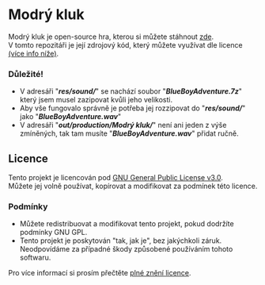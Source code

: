 # Modrý kluk
Modrý kluk je open-source hra, kterou si můžete stáhnout [zde](http://kiwi.xf.cz/software/modry-kluk/).  
V tomto repozitáři je její zdrojový kód, který můžete využívat dle licence [(více info níže)](https://github.com/KiwiDevelopment/Modr-kluk?tab=readme-ov-file#licence).  
### Důležité!
 - V adresáři "***res/sound/***" se nachází soubor "***BlueBoyAdventure.7z***" který jsem musel zazipovat kvůli jeho velikosti.
 - Aby vše fungovalo správně je potřeba jej rozzipovat do "***res/sound/***" jako "***BlueBoyAdventure.wav***"
 - V adresáři "***out/production/Modrý kluk/***" není ani jeden z výše zmíněných, tak tam musíte "***BlueBoyAdventure.wav***" přidat ručně.

## Licence

Tento projekt je licencován pod [GNU General Public License v3.0](https://www.gnu.org/licenses/gpl-3.0.html).  
Můžete jej volně používat, kopírovat a modifikovat za podmínek této licence.

### Podmínky

- Můžete redistribuovat a modifikovat tento projekt, pokud dodržíte podmínky GNU GPL.
- Tento projekt je poskytován "tak, jak je", bez jakýchkoli záruk.
Neodpovídáme za případné škody způsobené používáním tohoto softwaru.

Pro více informací si prosím přečtěte [plné znění licence](https://www.gnu.org/licenses/gpl-3.0.html).
